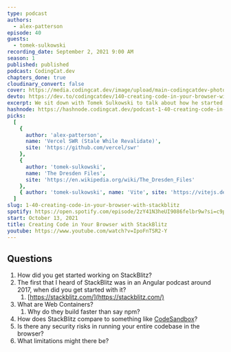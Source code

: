 ```yaml
---
type: podcast
authors:
  - alex-patterson
episode: 40
guests:
  - tomek-sulkowski
recording_date: September 2, 2021 9:00 AM
season: 1
published: published
podcast: CodingCat.dev
chapters_done: true
cloudinary_convert: false
cover: https://media.codingcat.dev/image/upload/main-codingcatdev-photo/ome6ihlaksocf2rtzfhe.png
devto: https://dev.to/codingcatdev/140-creating-code-in-your-browser-with-stackblitz-33pb
excerpt: We sit down with Tomek Sulkowski to talk about how he started as an original engineer for StackBlitz. We also talk about Web Containers and how StackBlitz is leveraging them to program on the web.
hashnode: https://hashnode.codingcat.dev/podcast-1-40-creating-code-in-your-browser-with-stackblitz
picks:
  [
    {
      author: 'alex-patterson',
      name: 'Vercel SWR (Stale While Revalidate)',
      site: 'https://github.com/vercel/swr'
    },
    {
      author: 'tomek-sulkowski',
      name: 'The Dresden Files',
      site: 'https://en.wikipedia.org/wiki/The_Dresden_Files'
    },
    { author: 'tomek-sulkowski', name: 'Vite', site: 'https://vitejs.dev/' }
  ]
slug: 1-40-creating-code-in-your-browser-with-stackblitz
spotify: https://open.spotify.com/episode/2zY41N3heUI9086felbr9w?si=c9pH-CffT76a68uMg5jFLQ
start: October 13, 2021
title: Creating Code in Your Browser with StackBlitz
youtube: https://www.youtube.com/watch?v=IpoFnTSR2-Y
---
```


## Questions

1. How did you get started working on StackBlitz?
2. The first that I heard of StackBlitz was in an Angular podcast around 2017, when did you get started with it?
   1. [https://stackblitz.com/](https://stackblitz.com/)
3. What are Web Containers?
   1. Why do they build faster than say npm?
4. How does StackBlitz compare to something like [CodeSandbox](https://codesandbox.io/)?
5. Is there any security risks in running your entire codebase in the browser?
6. What limitations might there be?
